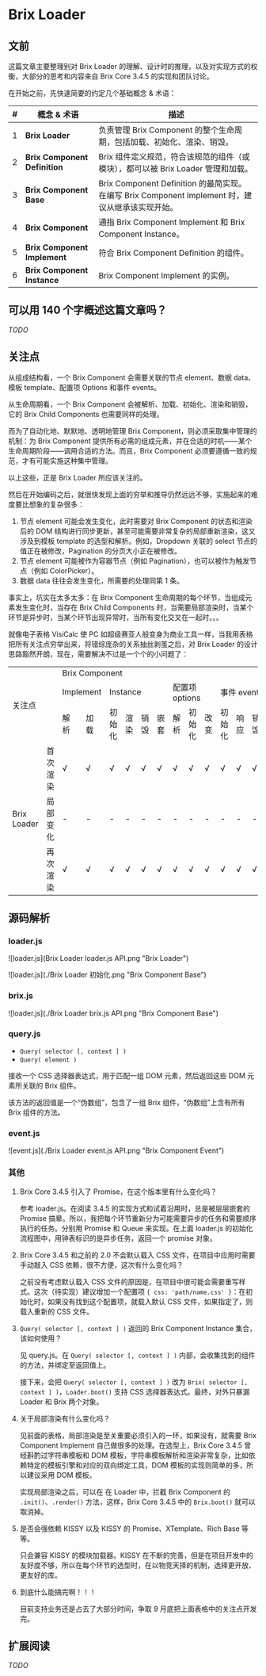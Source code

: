 # Brix Loader

## 文前

这篇文章主要整理别对 Brix Loader 的理解、设计时的推理，以及对实现方式的权衡，大部分的思考和内容来自 Brix Core 3.4.5 的实现和团队讨论。

在开始之前，先快速简要的约定几个基础概念 & 术语：

\# | 概念 & 术语                      | 描述
-- | ------------------------------  | ----------------------------------------------------------------------------------------------
1  | **Brix Loader**                 | 负责管理 Brix Component 的整个生命周期，包括加载、初始化、渲染、销毁。
2  | **Brix Component Definition**   | Brix 组件定义规范，符合该规范的组件（或模块），都可以被 Brix Loader 管理和加载。
3  | **Brix Component Base**         | Brix Component Definition 的最简实现。在编写 Brix Component Implement 时，建议从继承该实现开始。
4  | **Brix Component**              | 通指 Brix Component Implement 和 Brix Component Instance。
5  | **Brix Component Implement**    | 符合 Brix Component Definition 的组件。
6  | **Brix Component Instance**     | Brix Component Implement 的实例。

<!-- 
| 中文字幕           
| ----------------- 
| Brix 加载器       
| Brix 组件定义规范  
| Brix 组件基类     
| Brix 组件         
| Brix 组件实现      
| Brix 组件实例      
 -->

## 可以用 140 个字概述这篇文章吗？

*TODO*

## 关注点

从组成结构看，一个 Brix Component 会需要关联的节点 element、数据 data、模板 template、配置项 Options 和事件 events。

从生命周期看，一个 Brix Component 会被解析、加载、初始化、渲染和销毁，它的 Brix Child Components 也需要同样的处理。

而为了自动化地、默默地、透明地管理 Brix Component，则必须采取集中管理的机制：为 Brix Component 提供所有必需的组成元素，并在合适的时机——某个生命周期阶段——调用合适的方法。而且，Brix Component 必须要遵循一致的规范，才有可能实施这种集中管理。

以上这些，正是 Brix Loader 所应该关注的。

然后在开始编码之后，就很快发现上面的穷举和推导仍然远远不够，实施起来的难度要比想象的复杂很多：

1. 节点 element 可能会发生变化，此时需要对 Brix Component 的状态和渲染后的 DOM 结构进行同步更新，甚至可能需要非常复杂的局部重新渲染，这又涉及到模板 template 的选型和解析。例如，Dropdown 关联的 select 节点的值正在被修改，Pagination 的分页大小正在被修改。
2. 节点 element 可能被作为容器节点（例如 Pagination），也可以被作为触发节点（例如 ColorPicker）。
3. 数据 data 往往会发生变化，所需要的处理同第 1 条。

事实上，坑实在太多太多：在 Brix Component 生命周期的每个环节，当组成元素发生变化时，当存在 Brix Child Components 时，当需要局部渲染时，当某个环节是异步时，当某个环节出现异常时，当所有变化交叉在一起时。。。

就像电子表格 VisiCalc 使 PC 如超级赛亚人般变身为商业工具一样，当我用表格把所有关注点穷举出来，将错综庞杂的关系抽丝剥茧之后，对 Brix Loader 的设计思路豁然开朗，现在，需要解决不过是一个个的小问题了：

<table>
    <tr>
        <td colspan="2" rowspan="3"><stong>关注点<!-- Concerns --></stong></td>
        <td colspan="13">Brix Component</td>
    </tr>
    <tr>
        <td colspan="2">Implement</td>
        <td colspan="4">Instance</td>
        <td colspan="3">配置项 options</td>
        <td colspan="4">事件 events</td>
    </tr>
    <tr>
        <td>解析</td> <td>加载</td> <td>初始化</td> <td>渲染</td> <td>销毁</td> <td>嵌套</td>
        <td>解析</td> <td>初始化</td> <td>改变</td>
        <td>初始化</td> <td>响应</td> <td>销毁</td> <td>嵌套</td>
    </tr>
    <tr>
        <td rowspan="3">Brix Loader</td>
        <td>首次渲染</td>
        <td>√</td> <td>√</td> <td>√</td> <td>√</td> <td>√</td> <td>√</td>
        <td>√</td> <td>√</td> <td>√</td>
        <td>√</td> <td>√</td> <td>√</td> <td>√</td>
    </tr>
    <tr>
        <td>局部变化</td>
        <td>-</td> <td>-</td> <td>-</td> <td>-</td> <td>-</td> <td>-</td>
        <td>-</td> <td>-</td> <td>-</td>
        <td>-</td> <td>-</td> <td>-</td> <td>-</td>
    </tr>
    <tr>
        <td>再次渲染</td>
        <td>√</td> <td>√</td> <td>√</td> <td>√</td> <td>√</td> <td>√</td>
        <td>√</td> <td>√</td> <td>√</td>
        <td>√</td> <td>√</td> <td>√</td> <td>√</td>
    </tr>
</tbody></table>

## 源码解析

### loader.js

![loader.js](Brix Loader loader.js API.png "Brix Loader")

![loader.js](./Brix Loader 初始化.png "Brix Component Base")

### brix.js

![loader.js](./Brix Loader brix.js API.png "Brix Component Base")

### query.js

* `Query( selector [, context ] )`
* `Query( element )`

接收一个 CSS 选择器表达式，用于匹配一组 DOM 元素，然后返回这些 DOM 元素所关联的 Brix 组件。

该方法的返回值是一个“伪数组”，包含了一组 Brix 组件，“伪数组”上含有所有 Brix 组件的方法。

### event.js

![event.js](./Brix Loader event.js API.png "Brix Component Event")

### 其他

1. Brix Core 3.4.5 引入了 Promise，在这个版本里有什么变化吗？

    参考 loader.js。在阅读 3.4.5 的实现方式和试着沿用时，总是被层层嵌套的 Promise 搞晕。所以，我把每个环节重新分为可能需要异步的任务和需要顺序执行的任务。分别用 Promise 和 Queue 来实现。在上面 loader.js 的初始化流程图中，用钟表标识的是异步任务，返回一个 promise 对象。

2. Brix Core 3.4.5 和之前的 2.0 不会默认载入 CSS 文件，在项目中应用时需要手动敲入 CSS 依赖，很不方便，这次有什么变化吗？

    之前没有考虑默认载入 CSS 文件的原因是，在项目中很可能会需要重写样式。这次（待实现）建议增加一个配置项 `{ css: 'path/name.css' }`：在初始化时，如果没有找到这个配置项，就载入默认 CSS 文件，如果指定了，则载入重新的 CSS 文件。

3. `Query( selector [, context ] )` 返回的 Brix Component Instance 集合，该如何使用？

    见 query.js。在 `Query( selector [, context ] )` 内部，会收集找到的组件的方法，并绑定至返回值上。

    接下来，会把 `Query( selector [, context ] )` 改为 `Brix( selector [, context ] )`，`Loader.boot()` 支持 CSS 选择器表达式。最终，对外只暴漏 Loader 和 Brix 两个对象。

4. 关于局部渲染有什么变化吗？

    见前面的表格，局部渲染是至关重要必须引入的一环，如果没有，就需要 Brix Component Implement 自己做很多的处理。在选型上，Brix Core 3.4.5 曾经斟酌过字符串模板和 DOM 模板，字符串模板解析和渲染非常复杂，比如依赖特定的模板引擎和对应的双向绑定工具，DOM 模板的实现则简单的多，所以建议采用 DOM 模板。

    实现局部渲染之后，可以在 在 Loader 中，拦截 Brix Component 的 `.init()`、`.render()` 方法，这样，Brix Core 3.4.5 中的 `Brix.boot()` 就可以取消掉。

5. 是否会强依赖 KISSY 以及 KISSY 的 Promise、XTemplate、Rich Base 等等。

    只会兼容 KISSY 的模块加载器。KISSY 在不断的完善，但是在项目开发中的友好度不够，所以在每个环节的选型时，在以物竞天择的机制，选择更开放、更友好的库。

6. 到底什么能搞完啊！！！
    
    目前支持业务还是占去了大部分时间，争取 9 月底把上面表格中的关注点开发完。

## 扩展阅读

*TODO*